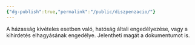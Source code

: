 ```yaml
---
{"dg-publish":true,"permalink":"/public/diszpenzacio/"}
---
```


A házasság kivételes esetben való, hatóság általi engedélyezése, vagy a kihirdetés elhagyásának engedélye.
Jelentheti magát a dokumentumot is.
